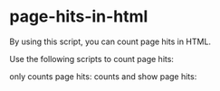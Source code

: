 # page-hits-in-html
By using this script, you can count page hits in HTML.

Use the following scripts to count page hits:

only counts page hits:  <script type="text/javascript" src="hits.php"></script>
counts and show page hits:  <script type="text/javascript" src="hitsview.php"></script>
